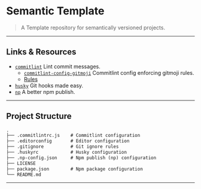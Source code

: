 # Semantic Template

> A Template repository for semantically versioned projects.

---

## Links & Resources

* [`commitlint`](https://github.com/conventional-changelog/commitlint) Lint commit messages.
  * [`commitlint-config-gitmoji`](https://github.com/arvinxx/commitlint-config-gitmoji) Commitlint config enforcing gitmoji rules.
  * [Rules](https://github.com/conventional-changelog/commitlint/blob/master/docs/reference-rules.md)
* [`husky`](https://github.com/typicode/husky) Git hooks made easy.
* [`np`](https://github.com/sindresorhus/np) A better npm publish.

---

## Project Structure

```md
.
├── .commitlintrc.js    # Commitlint configuration
├── .editorconfig       # Editor configuration
├── .gitignore          # Git ignore rules
├── .huskyrc            # Husky configuration
├── .np-config.json     # Npm publish (np) configuration
├── LICENSE
├── package.json        # Npm package configuration
└── README.md
```

---
